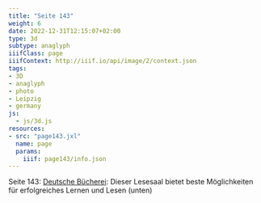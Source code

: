 ```yaml
---
title: "Seite 143"
weight: 6
date: 2022-12-31T12:15:07+02:00
type: 3d
subtype: anaglyph
iiifClass: page
iiifContext: http://iiif.io/api/image/2/context.json
tags:
- 3D
- anaglyph
- photo
- Leipzig
- germany
js:
  - js/3d.js
resources:
- src: "page143.jxl"
  name: page
  params:
    iiif: page143/info.json
---
```

Seite 143: [Deutsche Bücherei](https://de.wikipedia.org/wiki/Deutsche_B%C3%BCcherei): Dieser Lesesaal bietet beste Möglichkeiten für erfolgreiches Lernen und Lesen (unten)
